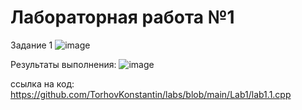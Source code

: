 # Лабораторная работа №1
Задание 1
![image](https://github.com/TorhovKonstantin/labs/assets/122263721/966b6925-be1f-4c6f-b174-984c7db6cf15)

Результаты выполнения:
![image](https://github.com/TorhovKonstantin/labs/assets/122263721/17b57668-87d9-4ed4-b0a1-908654d1f267)

ссылка на код: https://github.com/TorhovKonstantin/labs/blob/main/Lab1/lab1.1.cpp

